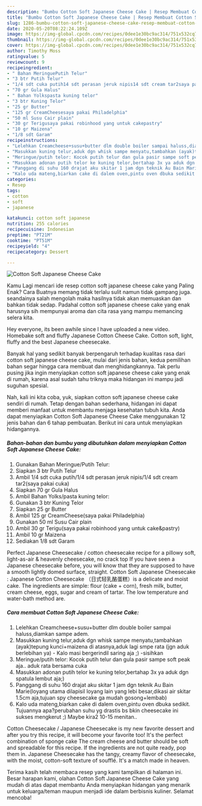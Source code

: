 ```yaml
---
description: "Bumbu Cotton Soft Japanese Cheese Cake | Resep Membuat Cotton Soft Japanese Cheese Cake Yang Enak dan Simpel"
title: "Bumbu Cotton Soft Japanese Cheese Cake | Resep Membuat Cotton Soft Japanese Cheese Cake Yang Enak dan Simpel"
slug: 1286-bumbu-cotton-soft-japanese-cheese-cake-resep-membuat-cotton-soft-japanese-cheese-cake-yang-enak-dan-simpel
date: 2020-05-20T08:22:24.109Z
image: https://img-global.cpcdn.com/recipes/0dee1e30bc9ac314/751x532cq70/cotton-soft-japanese-cheese-cake-foto-resep-utama.jpg
thumbnail: https://img-global.cpcdn.com/recipes/0dee1e30bc9ac314/751x532cq70/cotton-soft-japanese-cheese-cake-foto-resep-utama.jpg
cover: https://img-global.cpcdn.com/recipes/0dee1e30bc9ac314/751x532cq70/cotton-soft-japanese-cheese-cake-foto-resep-utama.jpg
author: Timothy Moss
ratingvalue: 5
reviewcount: 9
recipeingredient:
- " Bahan MeringuePutih Telur"
- "3 btr Putih Telur"
- "1/4 sdt cuka putih14 sdt perasan jeruk nipis14 sdt cream tar2saya pakai cuka"
- "70 gr Gula Halus"
- " Bahan Yolkspasta kuning telor"
- "3 btr Kuning Telor"
- "25 gr Butter"
- "125 gr CreamCheesesaya pakai Philadelphia"
- "50 ml Susu Cair plain"
- "30 gr Terigusaya pakai robinhood yang untuk cakepastry"
- "10 gr Maizena"
- "1/8 sdt Garam"
recipeinstructions:
- "Lelehkan Creamcheese+susu+butter dlm double boiler sampai haluss,diamkan sampe adem."
- "Masukkan kuning telur,aduk dgn whisk sampe menyatu,tambahkan (ayak)tepung kunci+maizena di atasnya,aduk lagi smpe rata (jgn aduk berlebihan ya) Kalo masi bergerindil saring aja ;) -sisihkan"
- "Meringue/putih telor: Kocok putih telur dan gula pasir sampe soft peak aja.. aduk rata bersama cuka"
- "Masukkan adonan putih telor ke kuning telor,bertahap 3x ya aduk dgn spatula lembut aja;)"
- "Panggang di suhu 160 drajat aku skitar 1 jam dgn teknik Au Bain Marie(loyang utama dilapisil loyang lain yang lebi besar,dikasi air skitar 1.5cm aja,tujuan spy cheesecake ga mudah gosong+lembab)"
- "Kalo uda mateng,biarkan cake di dalem oven,pintu oven dbuka sedikit. Tujuannya apa?perubahan suhu yg drastis bs bkin cheesecake ini sukses mengkerut ;) Maybe kira2 10-15 menitan.."
categories:
- Resep
tags:
- cotton
- soft
- japanese

katakunci: cotton soft japanese 
nutrition: 255 calories
recipecuisine: Indonesian
preptime: "PT21M"
cooktime: "PT51M"
recipeyield: "4"
recipecategory: Dessert

---
```



![Cotton Soft Japanese Cheese Cake](https://img-global.cpcdn.com/recipes/0dee1e30bc9ac314/751x532cq70/cotton-soft-japanese-cheese-cake-foto-resep-utama.jpg)

Kamu Lagi mencari ide resep cotton soft japanese cheese cake yang Paling Enak? Cara Buatnya memang tidak terlalu sulit namun tidak gampang juga. seandainya salah mengolah maka hasilnya tidak akan memuaskan dan bahkan tidak sedap. Padahal cotton soft japanese cheese cake yang enak harusnya sih mempunyai aroma dan cita rasa yang mampu memancing selera kita.

Hey everyone, its been awhile since I have uploaded a new video. Homebake soft and fluffy Japanese Cotton Cheese Cake. Cotton soft, light, fluffy and the best Japanese cheesecake.

Banyak hal yang sedikit banyak berpengaruh terhadap kualitas rasa dari cotton soft japanese cheese cake, mulai dari jenis bahan, kedua pemilihan bahan segar hingga cara membuat dan menghidangkannya. Tak perlu pusing jika ingin menyiapkan cotton soft japanese cheese cake yang enak di rumah, karena asal sudah tahu triknya maka hidangan ini mampu jadi suguhan spesial.


Nah, kali ini kita coba, yuk, siapkan cotton soft japanese cheese cake sendiri di rumah. Tetap dengan bahan sederhana, hidangan ini dapat memberi manfaat untuk membantu menjaga kesehatan tubuh kita. Anda dapat menyiapkan Cotton Soft Japanese Cheese Cake menggunakan 12 jenis bahan dan 6 tahap pembuatan. Berikut ini cara untuk menyiapkan hidangannya.

<!--inarticleads1-->

##### Bahan-bahan dan bumbu yang dibutuhkan dalam menyiapkan Cotton Soft Japanese Cheese Cake:

1. Gunakan  Bahan Meringue/Putih Telur:
1. Siapkan 3 btr Putih Telur
1. Ambil 1/4 sdt cuka putih/1/4 sdt perasan jeruk nipis/1/4 sdt cream tar2(saya pakai cuka)
1. Siapkan 70 gr Gula Halus
1. Ambil  Bahan Yolks/pasta kuning telor:
1. Gunakan 3 btr Kuning Telor
1. Siapkan 25 gr Butter
1. Ambil 125 gr CreamCheese(saya pakai Philadelphia)
1. Gunakan 50 ml Susu Cair plain
1. Ambil 30 gr Terigu(saya pakai robinhood yang untuk cake&amp;pastry)
1. Ambil 10 gr Maizena
1. Sediakan 1/8 sdt Garam


Perfect Japanese Cheesecake / cotton cheesecake recipe for a pillowy soft, light-as-air &amp; heavenly cheesecake, no crack top If you have seen a Japanese cheesecake before, you will know that they are supposed to have a smooth lightly domed surface, straight. Cotton Soft Japanese Cheesecake : Japanese Cotton Cheesecake （日式轻乳酪蛋糕）is a delicate and moist cake. The ingredients are simple: flour (cake + corn), fresh milk, butter, cream cheese, eggs, sugar and cream of tartar. The low temperature and water-bath method are. 

<!--inarticleads2-->

##### Cara membuat Cotton Soft Japanese Cheese Cake:

1. Lelehkan Creamcheese+susu+butter dlm double boiler sampai haluss,diamkan sampe adem.
1. Masukkan kuning telur,aduk dgn whisk sampe menyatu,tambahkan (ayak)tepung kunci+maizena di atasnya,aduk lagi smpe rata (jgn aduk berlebihan ya) - Kalo masi bergerindil saring aja ;) -sisihkan
1. Meringue/putih telor: Kocok putih telur dan gula pasir sampe soft peak aja.. aduk rata bersama cuka
1. Masukkan adonan putih telor ke kuning telor,bertahap 3x ya aduk dgn spatula lembut aja;)
1. Panggang di suhu 160 drajat aku skitar 1 jam dgn teknik Au Bain Marie(loyang utama dilapisil loyang lain yang lebi besar,dikasi air skitar 1.5cm aja,tujuan spy cheesecake ga mudah gosong+lembab)
1. Kalo uda mateng,biarkan cake di dalem oven,pintu oven dbuka sedikit. Tujuannya apa?perubahan suhu yg drastis bs bkin cheesecake ini sukses mengkerut ;) Maybe kira2 10-15 menitan..


Cotton Cheesecake / Japanese Cheesecake is my new favorite dessert and after you try this recipe, it will become your favorite too! It&#39;s the perfect combination of sponge cake The cream cheese and butter should be soft and spreadable for this recipe. If the ingredients are not quite ready, pop them in. Japanese Cheesecake has the tangy, creamy flavor of cheesecake, with the moist, cotton-soft texture of soufflé. It&#39;s a match made in heaven. 

Terima kasih telah membaca resep yang kami tampilkan di halaman ini. Besar harapan kami, olahan Cotton Soft Japanese Cheese Cake yang mudah di atas dapat membantu Anda menyiapkan hidangan yang menarik untuk keluarga/teman maupun menjadi ide dalam berbisnis kuliner. Selamat mencoba!
